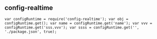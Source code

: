 ## config-realtime

`
    var configRuntime = require('config-realtime');
    var obj = configRuntime.get();
    var name = configRuntime.get('name');
    var vvv = configRuntime.get('sss.vvv');
    var ssss = configRuntime.get('', './package.json', true);
`